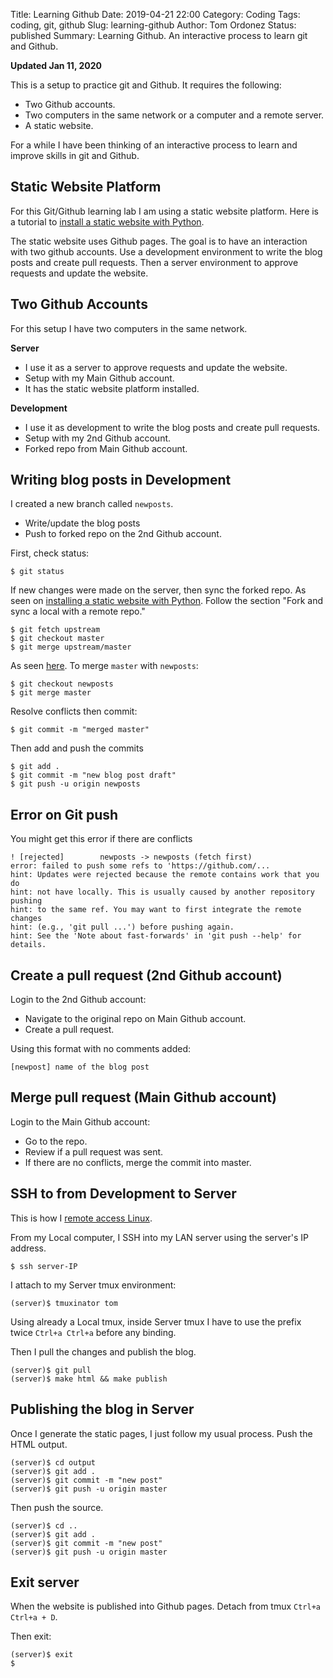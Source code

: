 Title: Learning Github
Date: 2019-04-21 22:00
Category: Coding
Tags: coding, git, github
Slug: learning-github
Author: Tom Ordonez
Status: published
Summary: Learning Github. An interactive process to learn git and Github.

**Updated Jan 11, 2020**

This is a setup to practice git and Github. It requires the following:

* Two Github accounts.
* Two computers in the same network or a computer and a remote server.
* A static website.


For a while I have been thinking of an interactive process to learn and improve skills in git and Github.

## Static Website Platform

For this Git/Github learning lab I am using a static website platform. Here is a tutorial to [install a static website with Python](https://www.tomordonez.com/make-static-website-python-github-pages.html).

The static website uses Github pages. The goal is to have an interaction with two github accounts. Use a development environment to write the blog posts and create pull requests. Then a server environment to approve requests and update the website.

## Two Github Accounts

For this setup I have two computers in the same network.

**Server**

* I use it as a server to approve requests and update the website.
* Setup with my Main Github account.
* It has the static website platform installed.

**Development**

* I use it as development to write the blog posts and create pull requests.
* Setup with my 2nd Github account.
* Forked repo from Main Github account.

## Writing blog posts in Development

I created a new branch called `newposts`.

* Write/update the blog posts
* Push to forked repo on the 2nd Github account.

First, check status:

    $ git status

If new changes were made on the server, then sync the forked repo. As seen on [installing a static website with Python](https://www.tomordonez.com/make-static-website-python-github-pages.html). Follow the section "Fork and sync a local with a remote repo."

    $ git fetch upstream
    $ git checkout master
    $ git merge upstream/master

As seen [here](https://stackoverflow.com/questions/16955980/git-merge-master-into-feature-branch). To merge `master` with `newposts`:

    $ git checkout newposts
    $ git merge master

Resolve conflicts then commit:

    $ git commit -m "merged master"

Then add and push the commits

    $ git add .
    $ git commit -m "new blog post draft"
    $ git push -u origin newposts

## Error on Git push

You might get this error if there are conflicts

    ! [rejected]        newposts -> newposts (fetch first)
    error: failed to push some refs to 'https://github.com/...
    hint: Updates were rejected because the remote contains work that you do
    hint: not have locally. This is usually caused by another repository pushing
    hint: to the same ref. You may want to first integrate the remote changes
    hint: (e.g., 'git pull ...') before pushing again.
    hint: See the 'Note about fast-forwards' in 'git push --help' for details.

## Create a pull request (2nd Github account)

Login to the 2nd Github account:

* Navigate to the original repo on Main Github account.
* Create a pull request.

Using this format with no comments added:

    [newpost] name of the blog post


## Merge pull request (Main Github account)

Login to the Main Github account:

* Go to the repo.
* Review if a pull request was sent.
* If there are no conflicts, merge the commit into master.


## SSH to from Development to Server

This is how I [remote access Linux](https://www.tomordonez.com/remote-access-linux-fedora.html).

From my Local computer, I SSH into my LAN server using the server's IP address.

    $ ssh server-IP

I attach to my Server tmux environment:

    (server)$ tmuxinator tom

Using already a Local tmux, inside Server tmux I have to use the prefix twice `Ctrl+a Ctrl+a` before any binding.

Then I pull the changes and publish the blog.

    (server)$ git pull
    (server)$ make html && make publish

## Publishing the blog in Server

Once I generate the static pages, I just follow my usual process. Push the HTML output.

    (server)$ cd output
    (server)$ git add .
    (server)$ git commit -m "new post"
    (server)$ git push -u origin master

Then push the source.

    (server)$ cd ..
    (server)$ git add .
    (server)$ git commit -m "new post"
    (server)$ git push -u origin master

## Exit server

When the website is published into Github pages. Detach from tmux `Ctrl+a Ctrl+a + D`.

Then exit:

    (server)$ exit
    $